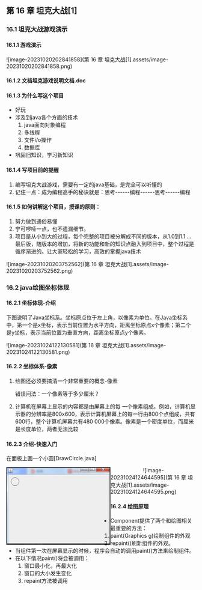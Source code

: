 ## 第 16 章 坦克大战[1]

### 16.1 坦克大战游戏演示

#### 16.1.1 游戏演示

![image-20231020202841858](第 16 章 坦克大战[1].assets/image-20231020202841858.png)

#### 16.1.2 文档坦克游戏说明文档.doc

#### 16.1.3 为什么写这个项目

- 好玩
- 涉及到java各个方面的技术
  1. java面向对象编程
  2. 多线程
  3. 文件i/o操作
  4. 数据库
- 巩固旧知识，学习新知识

#### 16.1.4 写项目前的提醒

1. 编写坦克大战游戏，需要有一定的java基础，是完全可以听懂的
2. 记住一点：成为编程高手的秘诀就是：思考------编程------思考------编程

#### 16.1.5 如何讲解这个项目，授课的原则：

1. 努力做到通俗易懂
2. 宁可啰嗦一点，也不遗漏细节。
3. 项目是从小到大的过程，每个完整的项目被分解成不同的版本，从1.0到1.1 ...最后版，随版本的增加，将新的功能和新的知识点融入到项目中，整个过程是循序渐进的。让大家轻松的学习，高效的掌握java技术

![image-20231020203752562](第 16 章 坦克大战[1].assets/image-20231020203752562.png)

### 16.2 java绘图坐标体现

#### 16.2.1 坐标体现-介绍

下图说明了Java坐标系。坐标原点位于左上角，以像素为单位。在Java坐标系中，第一个是x坐标，表示当前位置为水平方向，距离坐标原点x个像素；第二个是y坐标，表示当前位置为垂直方向，距离坐标原点y个像素。

![image-20231024122130581](第 16 章 坦克大战[1].assets/image-20231024122130581.png)

#### 16.2.2 坐标体系-像素

1. 绘图还必须要搞清一个非常重要的概念-像素

   错误问法：一个像素等于多少厘米？

2. 计算机在屏幕上显示的内容都是由屏幕上的每 一个像素组成。例如，计算机显示器的分辨率是800x600，表示计算机屏幕上的每一行由800个点组成，共有600行，整个计算机屏幕共有480 000个像素。像素是一个密度单位，而厘米是长度单位，两者无法比较

#### 16.2.3 介绍-快速入门

在面板上画一个小圆[DrawCircle.java]

<img src="第 16 章 坦克大战[1].assets/image-20231024123551104.png" alt="image-20231024123551104" align="left"/>&nbsp;&nbsp;&nbsp;&nbsp;&nbsp;&nbsp;&nbsp;&nbsp;&nbsp;&nbsp;&nbsp;&nbsp;&nbsp;&nbsp;&nbsp;&nbsp;&nbsp;&nbsp;&nbsp;&nbsp;&nbsp;&nbsp;![image-20231024124644595](第 16 章 坦克大战[1].assets/image-20231024124644595.png)

#### 16.2.4 绘图原理

- Component提供了两个和绘图相关最重要的方法：
  1. paint(Graphics g)绘制组件的外观
  2. repaint()刷新组件的外观。
- 当组件第一次在屏幕显示的时候，程序会自动的调用paint()方法来绘制组件。
- 在以下情况paint()将会被调用：
  1. 窗口最小化，再最大化
  2. 窗口的大小发生变化
  3. repaint方法被调用

